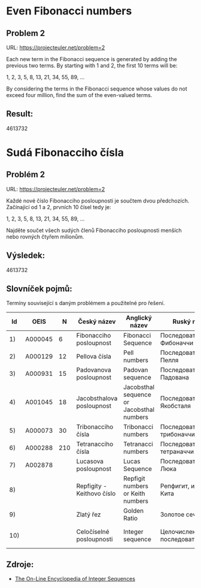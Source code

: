 Even Fibonacci numbers
================================================================================
Problem 2
--------------------------------------------------------------------------------

URL: https://projecteuler.net/problem=2

Each new term in the Fibonacci sequence is generated by adding the previous two 
terms. By starting with 1 and 2, the first 10 terms will be:

1, 2, 3, 5, 8, 13, 21, 34, 55, 89, ...

By considering the terms in the Fibonacci sequence whose values do not exceed 
four million, find the sum of the even-valued terms.

Result: 
--------------------------------------------------------------------------------
4613732

Sudá Fibonacciho čísla
================================================================================
Problém 2
--------------------------------------------------------------------------------

URL: https://projecteuler.net/problem=2

Každé nové číslo Fibonacciho posloupnosti je součtem dvou předchozích. Začínající
od 1 a 2, prvních 10 čísel tedy je:

1, 2, 3, 5, 8, 13, 21, 34, 55, 89, ...

Najděte součet všech sudých členů Fibonacciho posloupnosti menších nebo rovných 
čtyřem milionům.

Výsledek:
--------------------------------------------------------------------------------
4613732

Slovníček pojmů:
--------------------------------------------------------------------------------
Termíny související s daným problémem a použitelné pro řešení.


 Id | OEIS | N | Český název | Anglický název | Ruský název | Německý název 
----|------|---|-------------|----------------|-------------|-------------------
 1) | A000045 | 6 | Fibonacciho posloupnost | Fibonacci Sequence | Последовательность Фибоначчи | Fibonacci-Folge 
 2) | A000129 | 12 | Pellova čísla | Pell numbers | Последовательность Пелля | Pell-Folge 
 3) | A000931 | 15 | Padovanova posloupnost | Padovan sequence | Последовательность Падована | Padovan-Folge 
 4) | A001045 | 18 | Jacobsthalova posloupnost | Jacobsthal sequence or Jacobsthal numbers | Последовательность Якобсталя | Jacobsthal-Folge 
 5) | A000073 | 30 | Tribonacciho čísla | Tribonacci numbers | Последовательность трибоначчи | Tribonacci-Folge 
 6) | A000288 | 210 | Tetranacciho čísla | Tetranacci numbers | Последовательность тетраначчи | Tetranacci-Folge 
 7) | A002878 |  | Lucasova posloupnost | Lucas Sequence | Последовательность Люка | Lucas-Folge 
 8) |  |  | Repfigity - Keithovo číslo | Repfigit numbers or Keith numbers | Репфигит, или число Кита | Keith-Zahl 
 9) |  |  | Zlatý řez | Golden Ratio | Золотое сечение | Goldenen Schnitt 
 10) |  |  | Celočíselné posloupnosti | Integer sequence | Целочисленные последовательности | Folge ganzer Zahlen 


Zdroje:
--------------------------------------------------------------------------------

* [The On-Line Encyclopedia of Integer Sequences](https://oeis.org)
